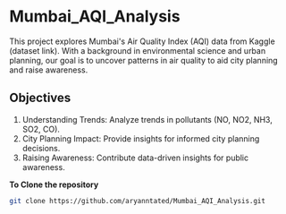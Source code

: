 # Mumbai_AQI_Analysis

This project explores Mumbai's Air Quality Index (AQI) data from Kaggle (dataset link). With a background in environmental science and urban planning, our goal is to uncover patterns in air quality to aid city planning and raise awareness.


## Objectives
1. Understanding Trends: Analyze trends in pollutants (NO, NO2, NH3, SO2, CO).
2. City Planning Impact: Provide insights for informed city planning decisions.
3. Raising Awareness: Contribute data-driven insights for public awareness.


**To Clone the repository**
  ```bash
git clone https://github.com/aryanntated/Mumbai_AQI_Analysis.git
